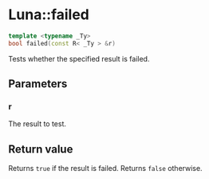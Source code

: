 # Luna::failed

```c++
template <typename _Ty>
bool failed(const R< _Ty > &r)
```

Tests whether the specified result is failed. 



## Parameters
### r
The result to test. 

## Return value
Returns `true` if the result is failed. Returns `false` otherwise. 

